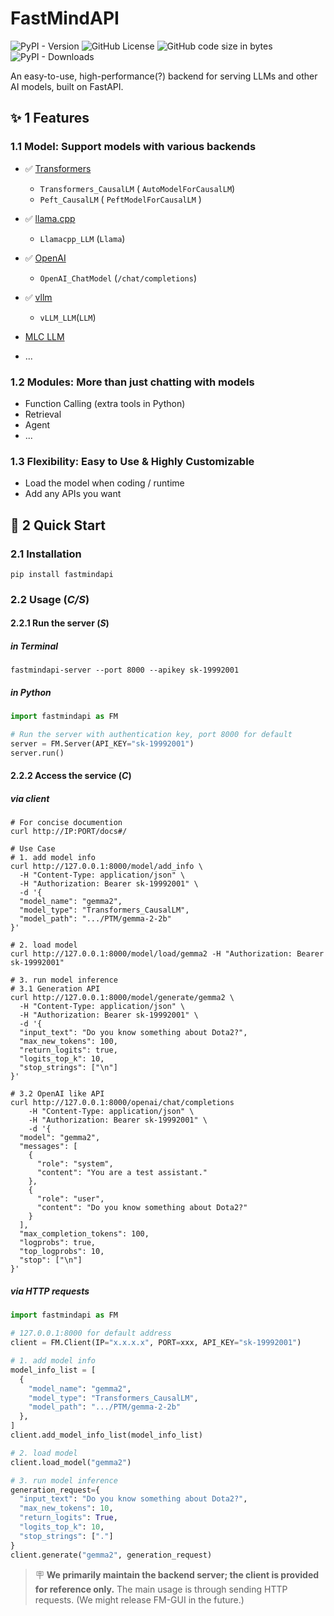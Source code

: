 # FastMindAPI

![PyPI - Version](https://img.shields.io/pypi/v/fastmindapi?style=flat-square&color=red) ![GitHub License](https://img.shields.io/github/license/fairyshine/FastMindAPI?style=flat-square&color=yellow) ![GitHub code size in bytes](https://img.shields.io/github/languages/code-size/fairyshine/FastMindAPI?style=flat-square&color=green) ![PyPI - Downloads](https://img.shields.io/pypi/dm/fastmindapi?style=flat-square&color=blue)

An easy-to-use, high-performance(?) backend for serving LLMs and other AI models, built on FastAPI.

## ✨ 1 Features

### 1.1 Model: Support models with various backends

- ✅  [Transformers](https://github.com/huggingface/transformers)
  - `Transformers_CausalLM` ( `AutoModelForCausalLM`)
  - `Peft_CausalLM` ( `PeftModelForCausalLM` )
- ✅  [llama.cpp](https://github.com/abetlen/llama-cpp-python)
  - `Llamacpp_LLM` (`Llama`)
- ✅  [OpenAI](https://platform.openai.com/docs/api-reference/introduction)
  - `OpenAI_ChatModel` (`/chat/completions`)
- ✅  [vllm](https://github.com/vllm-project/vllm)
  - `vLLM_LLM`(`LLM`)

- [MLC LLM](https://llm.mlc.ai)
- ...

### 1.2 Modules: More than just chatting with models

- Function Calling (extra tools in Python)
- Retrieval
- Agent
- ...

### 1.3 Flexibility: Easy to Use & Highly Customizable

- Load the model when coding / runtime
- Add any APIs you want

## 🚀 2 Quick Start

### 2.1 Installation

```shell
pip install fastmindapi
```

### 2.2 Usage (*C/S*)

#### 2.2.1 Run the server (*S*)

##### in Terminal

```shell
fastmindapi-server --port 8000 --apikey sk-19992001
```

##### in Python
```Python
import fastmindapi as FM

# Run the server with authentication key, port 8000 for default
server = FM.Server(API_KEY="sk-19992001")
server.run()
```

#### 2.2.2 Access the service (*C*)

##### via client

```shell
# For concise documention
curl http://IP:PORT/docs#/

# Use Case
# 1. add model info
curl http://127.0.0.1:8000/model/add_info \
  -H "Content-Type: application/json" \
  -H "Authorization: Bearer sk-19992001" \
  -d '{
  "model_name": "gemma2",
  "model_type": "Transformers_CausalLM",
  "model_path": ".../PTM/gemma-2-2b"
}'

# 2. load model
curl http://127.0.0.1:8000/model/load/gemma2 -H "Authorization: Bearer sk-19992001"

# 3. run model inference
# 3.1 Generation API
curl http://127.0.0.1:8000/model/generate/gemma2 \
  -H "Content-Type: application/json" \
  -H "Authorization: Bearer sk-19992001" \
  -d '{
  "input_text": "Do you know something about Dota2?",
  "max_new_tokens": 100,
  "return_logits": true,
  "logits_top_k": 10,
  "stop_strings": ["\n"]
}'

# 3.2 OpenAI like API
curl http://127.0.0.1:8000/openai/chat/completions 
	-H "Content-Type: application/json" \
	-H "Authorization: Bearer sk-19992001" \
	-d '{
  "model": "gemma2",
  "messages": [
    {
      "role": "system",
      "content": "You are a test assistant."
    },
    {
      "role": "user",
      "content": "Do you know something about Dota2?"
    }
  ],
  "max_completion_tokens": 100,
  "logprobs": true,
  "top_logprobs": 10,
  "stop": ["\n"]
}'
```

##### via HTTP requests
```python
import fastmindapi as FM

# 127.0.0.1:8000 for default address
client = FM.Client(IP="x.x.x.x", PORT=xxx, API_KEY="sk-19992001") 

# 1. add model info
model_info_list = [
  {
    "model_name": "gemma2",
    "model_type": "Transformers_CausalLM",
    "model_path": ".../PTM/gemma-2-2b"
  },
]
client.add_model_info_list(model_info_list)

# 2. load model
client.load_model("gemma2")

# 3. run model inference
generation_request={
  "input_text": "Do you know something about Dota2?",
  "max_new_tokens": 10,
  "return_logits": True,
  "logits_top_k": 10,
  "stop_strings": ["."]
}
client.generate("gemma2", generation_request)
```

> 🪧 **We primarily maintain the backend server; the client is provided for reference only.** The main usage is through sending HTTP requests. (We might release FM-GUI in the future.)

